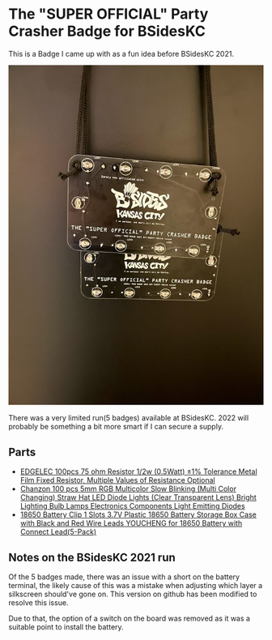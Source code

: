  # The "SUPER OFFICIAL" Party Crasher Badge for BSidesKC

 This is a Badge I came up with as a fun idea before BSidesKC 2021.

 ![Photo of two badges](badges.jpg)

 There was a very limited run(5 badges) available at BSidesKC. 2022 will probably be something a bit more smart if I can secure a supply.

 ## Parts

 * [EDGELEC 100pcs 75 ohm Resistor 1/2w (0.5Watt) ±1% Tolerance Metal Film Fixed Resistor, Multiple Values of Resistance Optional](https://www.amazon.com/gp/product/B07QK7LBJ6/)
 * [Chanzon 100 pcs 5mm RGB Multicolor Slow Blinking (Multi Color Changing) Straw Hat LED Diode Lights (Clear Transparent Lens) Bright Lighting Bulb Lamps Electronics Components Light Emitting Diodes](https://www.amazon.com/gp/product/B01C19ENFA/)
 * [18650 Battery Clip 1 Slots 3.7V Plastic 18650 Battery Storage Box Case with Black and Red Wire Leads YOUCHENG for 18650 Battery with Connect Lead(5-Pack)](https://www.amazon.com/gp/product/B08LW24XND/)


 ## Notes on the BSidesKC 2021 run

 Of the 5 badges made, there was an issue with a short on the battery terminal, the likely cause of this was a mistake when adjusting which layer a silkscreen should've gone on. This version on github has been modified to resolve this issue.

 Due to that, the option of a switch on the board was removed as it was a suitable point to install the battery.
